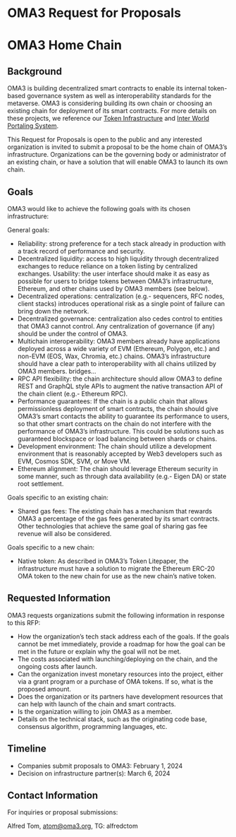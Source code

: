 # OMA3 Request for Proposals
# OMA3 Home Chain

## Background

OMA3 is building decentralized smart contracts to enable its internal token-based governance system as well as interoperability standards for the metaverse.  OMA3 is considering building its own chain or choosing an existing chain for deployment of its smart contracts.    For more details on these projects, we reference our [Token Infrastructure](https://github.com/oma3dao/token-litepaper) and [Inter World Portaling System](https://github.com/oma3dao/portal-position-paper).  

This Request for Proposals is open to the public and any interested organization is invited to submit a proposal to be the home chain of OMA3’s infrastructure.  Organizations can be the governing body or administrator of an existing chain, or have a solution that will enable OMA3 to launch its own chain.

## Goals

OMA3 would like to achieve the following goals with its chosen infrastructure:

General goals:

  * Reliability:  strong preference for a tech stack already in production with a track record of performance and security.
  * Decentralized liquidity:  access to high liquidity through decentralized exchanges to reduce reliance on a token listing by centralized exchanges.
Usability:  the user interface should make it as easy as possible for users to bridge tokens between OMA3’s infrastructure, Ethereum, and other chains used by OMA3 members (see below).
  * Decentralized operations:  centralization (e.g.- sequencers, RFC nodes, client stacks) introduces operational risk as a single point of failure can bring down the network.
  * Decentralized governance:  centralization also cedes control to entities that OMA3 cannot control.  Any centralization of governance (if any) should be under the control of OMA3. 
  * Multichain interoperability:  OMA3 members already have applications deployed across a wide variety of EVM (Ethereum, Polygon, etc.) and non-EVM (EOS, Wax, Chromia, etc.) chains.  OMA3’s infrastructure should have a clear path to interoperability with all chains utilized by OMA3 members. bridges…
  * RPC API flexibility:  the chain architecture should allow OMA3 to define REST and GraphQL style APIs to augment the native transaction API of the chain client (e.g.- Ethereum RPC).
  * Performance guarantees:  If the chain is a public chain that allows permissionless deployment of smart contracts, the chain should give OMA3’s smart contacts the ability to guarantee its performance to users, so that other smart contracts on the chain do not interfere with the performance of OMA3’s infrastructure.  This could be solutions such as guaranteed blockspace or load balancing between shards or chains.
  * Development environment:  The chain should utilize a development environment that is reasonably accepted by Web3 developers such as EVM, Cosmos SDK, SVM, or Move VM.
  * Ethereum alignment:  The chain should leverage Ethereum security in some manner, such as through data availability (e.g.- Eigen DA) or state root settlement.

Goals specific to an existing chain: 

  * Shared gas fees:  The existing chain has a mechanism that rewards OMA3 a percentage of the gas fees generated by its smart contracts.  Other technologies that achieve the same goal of sharing gas fee revenue will also be considered.

Goals specific to a new chain: 

  * Native token:  As described in OMA3’s Token Litepaper, the infrastructure must have a solution to migrate the Ethereum ERC-20 OMA token to the new chain for use as the new chain’s native token.

## Requested Information

OMA3 requests organizations submit the following information in response to this RFP:

  * How the organization’s tech stack address each of the goals.  If the goals cannot be met immediately, provide a roadmap for how the goal can be met in the future or explain why the goal will not be met.
  * The costs associated with launching/deploying on the chain, and the ongoing costs after launch.
  * Can the organization invest monetary resources into the project, either via a grant program or a purchase of OMA tokens.  If so, what is the proposed amount.
  * Does the organization or its partners have development resources that can help with launch of the chain and smart contracts.
  * Is the organization willing to join OMA3 as a member.
  * Details on the technical stack, such as the originating code base, consensus algorithm, programming languages, etc.

## Timeline

  * Companies submit proposals to OMA3:  February 1, 2024
  * Decision on infrastructure partner(s):  March 6, 2024

## Contact Information

For inquiries or proposal submissions:

Alfred Tom, [atom@oma3.org](mailto:atom@oma3.org), TG: alfredctom

